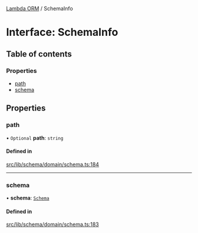 [Lambda ORM](../README.md) / SchemaInfo

# Interface: SchemaInfo

## Table of contents

### Properties

- [path](SchemaInfo.md#path)
- [schema](SchemaInfo.md#schema)

## Properties

### path

• `Optional` **path**: `string`

#### Defined in

[src/lib/schema/domain/schema.ts:184](https://github.com/lambda-orm/lambdaorm-base/blob/e8b9826/src/lib/schema/domain/schema.ts#L184)

___

### schema

• **schema**: [`Schema`](Schema.md)

#### Defined in

[src/lib/schema/domain/schema.ts:183](https://github.com/lambda-orm/lambdaorm-base/blob/e8b9826/src/lib/schema/domain/schema.ts#L183)
